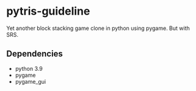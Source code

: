 # pytris-guideline
Yet another block stacking game clone in python using pygame. But with SRS.

## Dependencies
- python 3.9
- pygame
- pygame_gui
